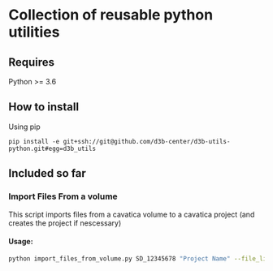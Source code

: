 # Collection of reusable python utilities

## Requires

Python >= 3.6

## How to install

Using pip

`pip install -e git+ssh://git@github.com/d3b-center/d3b-utils-python.git#egg=d3b_utils`

## Included so far

### Import Files From a volume

This script imports files from a cavatica volume to a cavatica project (and creates the project if nescessary)

#### Usage:

```bash
python import_files_from_volume.py SD_12345678 "Project Name" --file_list filelist.csv
```
